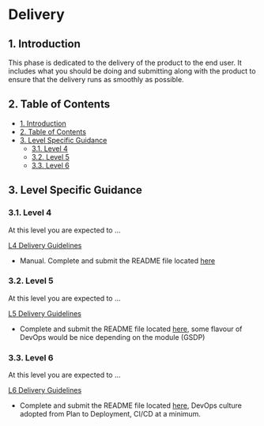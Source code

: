 # Delivery <!-- omit in toc -->

## 1. Introduction

This phase is dedicated to the delivery of the product to the end user. It includes what you should be doing and submitting along with the product to ensure that the delivery runs as smoothly as possible.

## 2. Table of Contents

- [1. Introduction](#1-introduction)
- [2. Table of Contents](#2-table-of-contents)
- [3. Level Specific Guidance](#3-level-specific-guidance)
  - [3.1. Level 4](#31-level-4)
  - [3.2. Level 5](#32-level-5)
  - [3.3. Level 6](#33-level-6)

## 3. Level Specific Guidance

### 3.1. Level 4

At this level you are expected to ...

[L4 Delivery Guidelines](/deployment-delivery/level-4/level-4-delivery-guidelines.md)
- Manual. Complete and submit the README file located [here](L4-README-Template.md)

### 3.2. Level 5

At this level you are expected to ...

[L5 Delivery Guidelines](/deployment-delivery/level-5/level-5-delivery-guidelines.md)
- Complete and submit the README file located [here](L5-README-Template.md), some flavour of DevOps would be nice depending on the module (GSDP)

### 3.3. Level 6

At this level you are expected to ...

[L6 Delivery Guidelines](/deployment-delivery/level-6/level-6-delivery-guidelines.md)
- Complete and submit the README file located [here](L6-README-Template.md), DevOps culture adopted from Plan to Deployment, CI/CD at a minimum.
